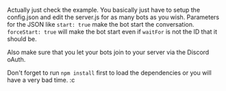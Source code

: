 Actually just check the example.
You basically just have to setup the config.json and edit the server.js for as many bots as you wish.
Parameters for the JSON like `start: true` make the bot start the conversation. `forceStart: true` will make the bot start even if `waitFor` is not the ID that it should be.

Also make sure that you let your bots join to your server via the Discord oAuth.

Don't forget to run `npm install` first to load the dependencies or you will have a very bad time. :c